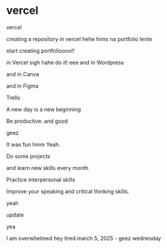 # vercel
vercel

creating a repository in vercel hehe
himo na portfolio lente

start creating portfolioooo!!

in Vercel sigh
hahe
do it!
eee
and in Wordpress

and in Canva

and in Figma

Trello

A new day is a new beginning

Be productive. and good 

geez

It was fun
hmm
Yeah.

Do some projects

and learn new skills every month

Practice interpersonal skills

Improve your speaking and critical thinking skills.

yeah

update

yea

I am overwhelmed 
hey
tired march 5, 2025 - geez wednesday 
